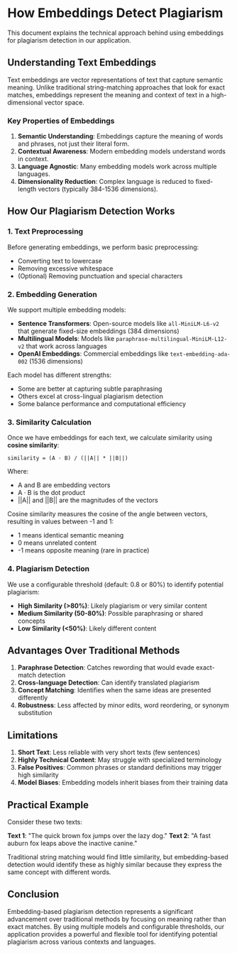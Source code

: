 # How Embeddings Detect Plagiarism

This document explains the technical approach behind using embeddings for plagiarism detection in our application.

## Understanding Text Embeddings

Text embeddings are vector representations of text that capture semantic meaning. Unlike traditional string-matching approaches that look for exact matches, embeddings represent the meaning and context of text in a high-dimensional vector space.

### Key Properties of Embeddings

1. **Semantic Understanding**: Embeddings capture the meaning of words and phrases, not just their literal form.
2. **Contextual Awareness**: Modern embedding models understand words in context.
3. **Language Agnostic**: Many embedding models work across multiple languages.
4. **Dimensionality Reduction**: Complex language is reduced to fixed-length vectors (typically 384-1536 dimensions).

## How Our Plagiarism Detection Works

### 1. Text Preprocessing

Before generating embeddings, we perform basic preprocessing:
- Converting text to lowercase
- Removing excessive whitespace
- (Optional) Removing punctuation and special characters

### 2. Embedding Generation

We support multiple embedding models:

- **Sentence Transformers**: Open-source models like `all-MiniLM-L6-v2` that generate fixed-size embeddings (384 dimensions)
- **Multilingual Models**: Models like `paraphrase-multilingual-MiniLM-L12-v2` that work across languages
- **OpenAI Embeddings**: Commercial embeddings like `text-embedding-ada-002` (1536 dimensions)

Each model has different strengths:
- Some are better at capturing subtle paraphrasing
- Others excel at cross-lingual plagiarism detection
- Some balance performance and computational efficiency

### 3. Similarity Calculation

Once we have embeddings for each text, we calculate similarity using **cosine similarity**:

```
similarity = (A · B) / (||A|| * ||B||)
```

Where:
- A and B are embedding vectors
- A · B is the dot product
- ||A|| and ||B|| are the magnitudes of the vectors

Cosine similarity measures the cosine of the angle between vectors, resulting in values between -1 and 1:
- 1 means identical semantic meaning
- 0 means unrelated content
- -1 means opposite meaning (rare in practice)

### 4. Plagiarism Detection

We use a configurable threshold (default: 0.8 or 80%) to identify potential plagiarism:

- **High Similarity (>80%)**: Likely plagiarism or very similar content
- **Medium Similarity (50-80%)**: Possible paraphrasing or shared concepts
- **Low Similarity (<50%)**: Likely different content

## Advantages Over Traditional Methods

1. **Paraphrase Detection**: Catches rewording that would evade exact-match detection
2. **Cross-language Detection**: Can identify translated plagiarism
3. **Concept Matching**: Identifies when the same ideas are presented differently
4. **Robustness**: Less affected by minor edits, word reordering, or synonym substitution

## Limitations

1. **Short Text**: Less reliable with very short texts (few sentences)
2. **Highly Technical Content**: May struggle with specialized terminology
3. **False Positives**: Common phrases or standard definitions may trigger high similarity
4. **Model Biases**: Embedding models inherit biases from their training data

## Practical Example

Consider these two texts:

**Text 1**: "The quick brown fox jumps over the lazy dog."
**Text 2**: "A fast auburn fox leaps above the inactive canine."

Traditional string matching would find little similarity, but embedding-based detection would identify these as highly similar because they express the same concept with different words.

## Conclusion

Embedding-based plagiarism detection represents a significant advancement over traditional methods by focusing on meaning rather than exact matches. By using multiple models and configurable thresholds, our application provides a powerful and flexible tool for identifying potential plagiarism across various contexts and languages. 